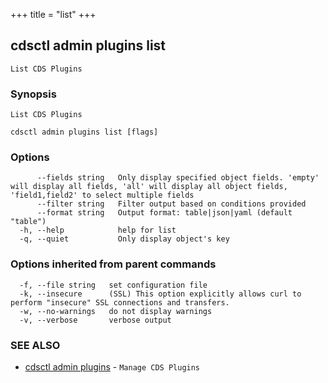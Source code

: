 +++
title = "list"
+++
## cdsctl admin plugins list

`List CDS Plugins`

### Synopsis

`List CDS Plugins`

```
cdsctl admin plugins list [flags]
```

### Options

```
      --fields string   Only display specified object fields. 'empty' will display all fields, 'all' will display all object fields, 'field1,field2' to select multiple fields
      --filter string   Filter output based on conditions provided
      --format string   Output format: table|json|yaml (default "table")
  -h, --help            help for list
  -q, --quiet           Only display object's key
```

### Options inherited from parent commands

```
  -f, --file string   set configuration file
  -k, --insecure      (SSL) This option explicitly allows curl to perform "insecure" SSL connections and transfers.
  -w, --no-warnings   do not display warnings
  -v, --verbose       verbose output
```

### SEE ALSO

* [cdsctl admin plugins](/cli/cdsctl/admin/plugins/)	 - `Manage CDS Plugins`

